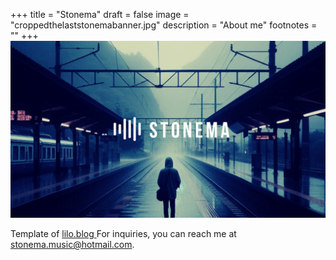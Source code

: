 +++
title = "Stonema"
draft = false
image = "croppedthelaststonemabanner.jpg"
description = "About me"
footnotes = ""
+++
![](croppedthelaststonemabanner.jpg)



Template of [lilo.blog
](www.lilo.blog)For inquiries, you can reach me at [stonema.music@hotmail.com](stonema.music@hotmail.com).